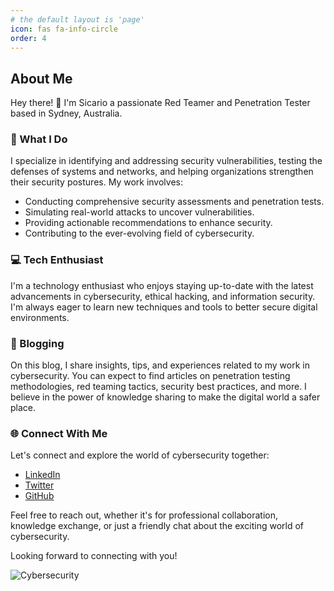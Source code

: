```yaml
---
# the default layout is 'page'
icon: fas fa-info-circle
order: 4
---
```

## About Me

Hey there! 👋 I'm Sicario a passionate Red Teamer and Penetration Tester based in Sydney, Australia.

### 🚀 What I Do 

I specialize in identifying and addressing security vulnerabilities, testing the defenses of systems and networks, and helping organizations strengthen their security postures. My work involves:

- Conducting comprehensive security assessments and penetration tests.
- Simulating real-world attacks to uncover vulnerabilities.
- Providing actionable recommendations to enhance security.
- Contributing to the ever-evolving field of cybersecurity.

### 💻 Tech Enthusiast

I'm a technology enthusiast who enjoys staying up-to-date with the latest advancements in cybersecurity, ethical hacking, and information security. I'm always eager to learn new techniques and tools to better secure digital environments.

### 📝 Blogging

On this blog, I share insights, tips, and experiences related to my work in cybersecurity. You can expect to find articles on penetration testing methodologies, red teaming tactics, security best practices, and more. I believe in the power of knowledge sharing to make the digital world a safer place.

### 🌐 Connect With Me

Let's connect and explore the world of cybersecurity together:

- [LinkedIn](https://www.linkedin.com/in/your-profile)
- [Twitter](https://twitter.com/your-handle)
- [GitHub](https://github.com/your-username)

Feel free to reach out, whether it's for professional collaboration, knowledge exchange, or just a friendly chat about the exciting world of cybersecurity.

Looking forward to connecting with you!

![Cybersecurity](path-to-your-profile-image.jpg)
